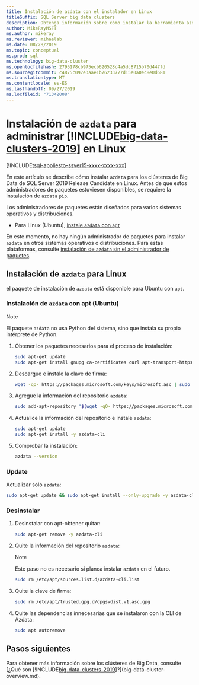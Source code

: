 ```yaml
---
title: Instalación de azdata con el instalador en Linux
titleSuffix: SQL Server big data clusters
description: Obtenga información sobre cómo instalar la herramienta azdata para instalar y administrar [!INCLUDE[big-data-clusters-2019](../includes/ssbigdataclusters-ver15.md)] (versión preliminar) con el instalador (Linux).
author: MikeRayMSFT
ms.author: mikeray
ms.reviewer: mihaelab
ms.date: 08/28/2019
ms.topic: conceptual
ms.prod: sql
ms.technology: big-data-cluster
ms.openlocfilehash: 2795178cb975ecb620528c4a5dc8715b70d447fd
ms.sourcegitcommit: c4875c097e3aae1b76233777d15e0a0ec8e0d681
ms.translationtype: MT
ms.contentlocale: es-ES
ms.lasthandoff: 09/27/2019
ms.locfileid: "71342008"
---
```

# <a name="install-azdata-to-manage-includebig-data-clusters-2019includesssbigdataclusters-ss-novermd-on-linux"></a>Instalación de `azdata` para administrar [!INCLUDE[big-data-clusters-2019](../includes/ssbigdataclusters-ss-nover.md)] en Linux

[!INCLUDE[tsql-appliesto-ssver15-xxxx-xxxx-xxx](../includes/tsql-appliesto-ssver15-xxxx-xxxx-xxx.md)]

En este artículo se describe cómo instalar `azdata` para los clústeres de Big Data de SQL Server 2019 Release Candidate en Linux. Antes de que estos administradores de paquetes estuviesen disponibles, se requiere la instalación de `azdata` `pip`.

Los administradores de paquetes están diseñados para varios sistemas operativos y distribuciones.

- Para Linux (Ubuntu), [instale `azdata` con `apt`](#azdata-apt)

En este momento, no hay ningún administrador de paquetes para instalar `azdata` en otros sistemas operativos o distribuciones. Para estas plataformas, consulte [instalación de `azdata` sin el administrador de paquetes](./deploy-install-azdata.md).

## <a id="linux"></a>Instalación de `azdata` para Linux

el paquete de instalación de `azdata` está disponible para Ubuntu con `apt`.

### <a id="azdata-apt"></a>Instalación de `azdata` con apt (Ubuntu)

>[!NOTE]
>El paquete `azdata` no usa Python del sistema, sino que instala su propio intérprete de Python.

1. Obtener los paquetes necesarios para el proceso de instalación:

    ```bash
    sudo apt-get update
    sudo apt-get install gnupg ca-certificates curl apt-transport-https lsb-release -y
    ```

2. Descargue e instale la clave de firma:

    ```bash
    wget -qO- https://packages.microsoft.com/keys/microsoft.asc | sudo apt-key add -
    ```

3. Agregue la información del repositorio `azdata`:

    ```bash
    sudo add-apt-repository "$(wget -qO- https://packages.microsoft.com/config/ubuntu/16.04/mssql-server-preview.list)"
    ```

4. Actualice la información del repositorio e instale `azdata`:

    ```bash
    sudo apt-get update
    sudo apt-get install -y azdata-cli
    ```

5. Comprobar la instalación:

    ```bash
    azdata --version
    ```

### <a name="update"></a>Update

Actualizar solo `azdata`:

```bash
sudo apt-get update && sudo apt-get install --only-upgrade -y azdata-cli
```

### <a name="uninstall"></a>Desinstalar

1. Desinstalar con apt-obtener quitar:

    ```bash
    sudo apt-get remove -y azdata-cli
    ```

2. Quite la información del repositorio `azdata`:

    >[!NOTE]
    >Este paso no es necesario si planea instalar `azdata` en el futuro.

    ```bash
    sudo rm /etc/apt/sources.list.d/azdata-cli.list
    ```

3. Quite la clave de firma:

    ```bash
    sudo rm /etc/apt/trusted.gpg.d/dpgswdist.v1.asc.gpg
    ```

4. Quite las dependencias innecesarias que se instalaron con la CLI de Azdata:

    ```bash
    sudo apt autoremove
    ```

## <a name="next-steps"></a>Pasos siguientes

Para obtener más información sobre los clústeres de Big Data, consulte [¿Qué son [!INCLUDE[big-data-clusters-2019](../includes/ssbigdataclusters-ver15.md)]?](big-data-cluster-overview.md).
